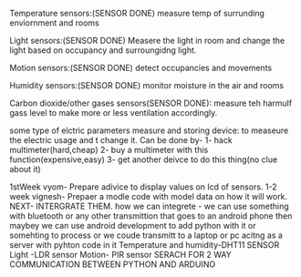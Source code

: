 Temperature sensors:(SENSOR DONE) measure temp of surrunding enviornment and rooms

Light sensors:(SENSOR DONE) Measere the light in room and change the light based on occupancy and surroungidng light.

Motion sensors:(SENSOR DONE) detect occupancies and movements

Humidity sensors:(SENSOR DONE) monitor moisture in the air and rooms

Carbon dioxide/other gases sensors(SENSOR DONE): measure teh harmulf gass level to make more or less ventilation accordingly.

some type of elctric parameters measure and storing device:  to measeure the electric usage and t change it. Can be done by-
     1- hack multimeter(hard,cheap)
     2- buy a multimeter with this function(expensive,easy)
     3- get another deivce to do this thing(no clue about it)

1stWeek vyom- Prepare adivice to display values on lcd of sensors.
1-2 week vignesh- Prepaer a modle code with model data on how it will work.
NEXT- INTERGRATE THEM.
how we can integrete - we can use something with bluetooth or any other transmittion  that goes to an android phone then maybey we can  use android development to add python with it or somehting to process or we coude transmitt to a laptop or pc acitng as a server with pyhton code in it
Temperature and humidity-DHT11 SENSOR
Light -LDR sensor
Motion- PIR sensor
SERACH FOR 2 WAY COMMUNICATION BETWEEN PYTHON AND ARDUINO
